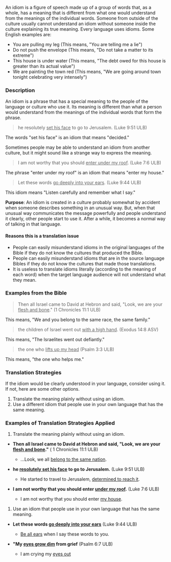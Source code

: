 
An idiom is a figure of speech made up of a group of words that, as a whole, has a meaning that is different from what one would understand from the meanings of the individual words. Someone from outside of the culture usually cannot understand an idiom without someone inside the culture explaining its true meaning. Every language uses idioms. Some English examples are:

* You are pulling my leg (This means, "You are telling me a lie")
* Do not push the envelope (This means, "Do not take a matter to its extreme")
* This house is under water (This means, "The debt owed for this house is greater than its actual value")
* We are painting the town red (This means, "We are going around town tonight celebrating very intensely") 

### Description

An idiom is a phrase that has a special meaning to the people of the language or culture who use it. Its meaning is different than what a person would understand from the meanings of the individual words that form the phrase. 

>he resolutely <u>set his face</u> to go to Jerusalem. (Luke 9:51 ULB)

The words "set his face" is an idiom that means "decided." 

Sometimes people may be able to understand an idiom from another culture, but it might sound like a strange way to express the meaning.

>I am not worthy that you should <u>enter under my roof</u>. (Luke 7:6 ULB) 

The phrase "enter under my roof" is an idiom that means "enter my house."

>Let these words <u>go deeply into your ears</u>.  (Luke 9:44 ULB)

This idiom means "Listen carefully and remember what I say."

**Purpose**: An idiom is created in a culture probably somewhat by accident when someone describes something in an unusual way. But, when that unusual way communicates the message powerfully and people understand it clearly, other people start to use it. After a while, it becomes a normal way of talking in that language. 

#### Reasons this is a translation issue

  * People can easily misunderstand idioms in the original languages of the Bible if they do not know the cultures that produced the Bible.
  * People can easily misunderstand idioms that are in the source language Bibles if they do not know the cultures that made those translations.
  * It is useless to translate idioms literally (according to the meaning of each word) when the target language audience will not understand what they mean.

### Examples from the Bible

>Then all Israel came to David at Hebron and said, "Look, we are your <u>flesh and bone</u>." (1 Chronicles 11:1 ULB)

This means, "We and you belong to the same race, the same family."

>the children of Israel went out <u>with a high hand</u>. (Exodus 14:8 ASV)

This means, "The Israelites went out defiantly." 

>the one who <u>lifts up my head</u> (Psalm 3:3 ULB)

This means, "the one who helps me." 

### Translation Strategies

If the idiom would be clearly understood in your language, consider using it. If not, here are some other options.

1. Translate the meaning plainly without using an idiom.
1. Use a different idiom that people use in your own language that has the same meaning.

### Examples of Translation Strategies Applied

1. Translate the meaning plainly without using an idiom.

  * **Then all Israel came to David at Hebron and said, "Look, we are your <u>flesh and bone</u>."** ( 1 Chronicles 11:1 ULB)
     * ...Look, we all <u>belong to the same nation</u>.

  * **he <u>resolutely set his face</u> to go to Jerusalem.** (Luke 9:51 ULB) 
     * He started to travel to Jerusalem, <u>determined to reach it</u>.

  * **I am not worthy that you should enter <u>under my roof</u>.** (Luke 7:6 ULB) 
     * I am not worthy that you should enter <u>my house</u>.

1. Use an idiom that people use in your own language that has the same meaning.

  * **Let these words <u>go deeply into your ears</u>**  (Luke 9:44 ULB) 
     * <u>Be all ears</u> when I say these words to you.

  * **"My <u>eyes grow dim</u> from grief** (Psalm 6:7 ULB)
     * I am crying my <u>eyes out</u>